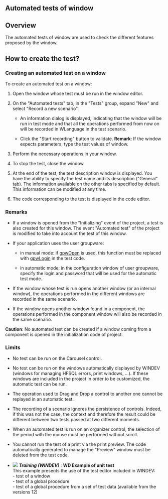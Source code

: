 


## Automated tests of window
			



<a name="NOTE1"></a>
<a name="NOTE1_1"></a>


## Overview
<a name="overview_ELTTEXTE000126"></a>
The automated tests of window are used to check the different features proposed by the window.

<a name="NOTE2"></a>
<a name="NOTE2_1"></a>


## How to create the test?
<a name="how_create_the_test_ELTTEXTE000150"></a>


### Creating an automated test on a window
<a name="creating_automated_test_window_ELTPARAGRAPHE000018"></a>

To create an automated test on a window: 

1. Open the window whose test must be run in the window editor.

2. On the "Automated tests" tab, in the "Tests" group, expand "New" and select "Record a new scenario".

	- An information dialog is displayed, indicating that the window will be run in test mode and that all the operations performed from now on will be recorded in WLanguage in the test scenario. 

	- Click the "Start recording" button to validate.
			**Remark**: If the window expects parameters, type the test values of window.




3. Perform the necessary operations in your window.

4. To stop the test, close the window.

5. At the end of the test, the test description window is displayed. You have the ability to specify the test name and its description ("General" tab). The information available on the other tabs is specified by default. This information can be modified at any time.

6. The code corresponding to the test is displayed in the code editor.



<a name="NOTE2_3"></a>


### Remarks
<a name="remarks_ELTPARAGRAPHE000049"></a>

- If a window is opened from the "Initializing" event of the project, a test is also created for this window. The event "Automated test" of the project is modified to take into account the test of this window.

- If your application uses the user groupware:

	- in manual mode: if [gpwOpen](../WDLang6/3041002.md) is used, this function must be replaced with [gpwLogin](../WDLang6/3041001.md) in the test code.

	- in automatic mode: in the configuration window of user groupware, specify the login and password that will be used for the automatic test mode.




- If the window whose test is run opens another window (or an internal window), the operations performed in the different windows are recorded in the same scenario.

- If the window opens another window found in a component, the operations performed in the component window will also be recorded in the same scenario.




**Caution**: No automated test can be created if a window coming from a component is opened in the initialization code of project.
<a name="NOTE2_4"></a>


### Limits
<a name="limits_ELTPARAGRAPHE000070"></a>

- No test can be run on the Carousel control.

- No test can be run on the windows automatically displayed by WINDEV (windows for managing HFSQL errors, print windows, ...). If these windows are included in the project in order to be customized, the automatic test can be run.

- The operation used to Drag and Drop a control to another one cannot be replayed in an automatic test.

- The recording of a scenario ignores the persistence of controls. Indeed, if this was not the case, the context and therefore the result could be different between two tests passed at two different moments.

- When an automated test is run on an organizer control, the selection of the period with the mouse must be performed without scroll. 

- You cannot run the test of a print via the print preview. The code automatically generated to manage the "Preview" window must be deleted from the test code.





- ![](https://doc.pcsoft.fr/en-US/images/image.awp?langid=3&name=WDExampleofunittest.gif) ***Training (WINDEV)*** : **WD Example of unit test** <br>This example presents the use of the test editor included in WINDEV:<br>- test of a window<br>- test of a global procedure<br>- test of a global procedure from a set of test data (available from the versions 12)



